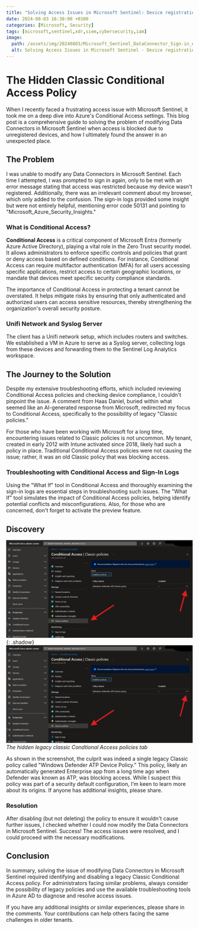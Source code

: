 ```yaml
---
title: "Solving Access Issues in Microsoft Sentinel: Device registration block"
date: 2024-08-03 16:30:00 +0100
categories: [Microsoft, Security] 
tags: [microsoft,sentinel,xdr,siem,cybersecurity,iam]
image:
  path: /assets/img/20240803/Microsoft_Sentinel_DataConnector_Sign-in_error1.png
  alt: Solving Access Issues in Microsoft Sentinel - Device registration block
---
```


# The Hidden Classic Conditional Access Policy

When I recently faced a frustrating access issue with Microsoft Sentinel, it took me on a deep dive into Azure's Conditional Access settings. This blog post is a comprehensive guide to solving the problem of modifying Data Connectors in Microsoft Sentinel when access is blocked due to unregistered devices, and how I ultimately found the answer in an unexpected place.

## The Problem

I was unable to modify any Data Connectors in Microsoft Sentinel. Each time I attempted, I was prompted to sign in again, only to be met with an error message stating that access was restricted because my device wasn't registered. Additionally, there was an irrelevant comment about my browser, which only added to the confusion. The sign-in logs provided some insight but were not entirely helpful, mentioning error code 50131 and pointing to "Microsoft_Azure_Security_Insights."

### What is Conditional Access?

**Conditional Access** is a critical component of Microsoft Entra (formerly Azure Active Directory), playing a vital role in the Zero Trust security model. It allows administrators to enforce specific controls and policies that grant or deny access based on defined conditions. For instance, Conditional Access can require multifactor authentication (MFA) for all users accessing specific applications, restrict access to certain geographic locations, or mandate that devices meet specific security compliance standards.

The importance of Conditional Access in protecting a tenant cannot be overstated. It helps mitigate risks by ensuring that only authenticated and authorized users can access sensitive resources, thereby strengthening the organization's overall security posture.

### Unifi Network and Syslog Server

The client has a Unifi network setup, which includes routers and switches. We established a VM in Azure to serve as a Syslog server, collecting logs from these devices and forwarding them to the Sentinel Log Analytics workspace.

## The Journey to the Solution

Despite my extensive troubleshooting efforts, which included reviewing Conditional Access policies and checking device compliance, I couldn't pinpoint the issue. A comment from Haas Daniel, buried within what seemed like an AI-generated response from Microsoft, redirected my focus to Conditional Access, specifically to the possibility of legacy "Classic policies."

For those who have been working with Microsoft for a long time, encountering issues related to Classic policies is not uncommon. My tenant, created in early 2012 with Intune activated since 2018, likely had such a policy in place. Traditional Conditional Access policies were not causing the issue; rather, it was an old Classic policy that was blocking access.

### Troubleshooting with Conditional Access and Sign-In Logs

Using the "What If" tool in Conditional Access and thoroughly examining the sign-in logs are essential steps in troubleshooting such issues. The "What If" tool simulates the impact of Conditional Access policies, helping identify potential conflicts and misconfigurations. Also, for those who are concerned, don't forget to activate the preview feature. 

## Discovery

![Desktop View](/assets/img/20240803/Microsoft_Sentinel_DataConnector_Sign-in_error3.png){: .shadow}
![img-description](/assets/img/20240803/Microsoft_Sentinel_DataConnector_Sign-in_error3.png)
_The hidden legacy classic Condtional Access policies tab_

As shown in the screenshot, the culprit was indeed a single legacy Classic policy called "Windows Defender ATP Device Policy." This policy, likely an automatically generated Enterprise app from a long time ago when Defender was known as ATP, was blocking access. While I suspect this policy was part of a security default configuration, I'm keen to learn more about its origins. If anyone has additional insights, please share.

### Resolution

After disabling (but not deleting) the policy to ensure it wouldn't cause further issues, I checked whether I could now modify the Data Connectors in Microsoft Sentinel. Success! The access issues were resolved, and I could proceed with the necessary modifications.

## Conclusion

In summary, solving the issue of modifying Data Connectors in Microsoft Sentinel required identifying and disabling a legacy Classic Conditional Access policy. For administrators facing similar problems, always consider the possibility of legacy policies and use the available troubleshooting tools in Azure AD to diagnose and resolve access issues.

If you have any additional insights or similar experiences, please share in the comments. Your contributions can help others facing the same challenges in older tenants.

